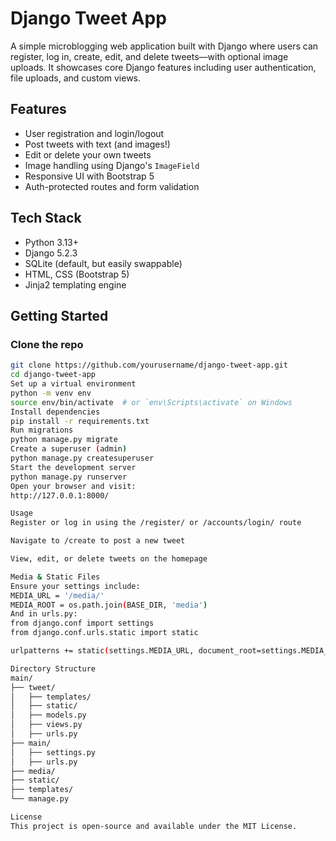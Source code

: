 # Django Tweet App

A simple microblogging web application built with Django where users can register, log in, create, edit, and delete tweets—with optional image uploads. It showcases core Django features including user authentication, file uploads, and custom views.

## Features

- User registration and login/logout
- Post tweets with text (and images!)
- Edit or delete your own tweets
- Image handling using Django's `ImageField`
- Responsive UI with Bootstrap 5
- Auth-protected routes and form validation

## Tech Stack

- Python 3.13+
- Django 5.2.3
- SQLite (default, but easily swappable)
- HTML, CSS (Bootstrap 5)
- Jinja2 templating engine

## Getting Started

### Clone the repo

```bash
git clone https://github.com/yourusername/django-tweet-app.git
cd django-tweet-app
Set up a virtual environment
python -m venv env
source env/bin/activate  # or `env\Scripts\activate` on Windows
Install dependencies
pip install -r requirements.txt
Run migrations
python manage.py migrate
Create a superuser (admin)
python manage.py createsuperuser
Start the development server
python manage.py runserver
Open your browser and visit:
http://127.0.0.1:8000/

Usage
Register or log in using the /register/ or /accounts/login/ route

Navigate to /create to post a new tweet

View, edit, or delete tweets on the homepage

Media & Static Files
Ensure your settings include:
MEDIA_URL = '/media/'
MEDIA_ROOT = os.path.join(BASE_DIR, 'media')
And in urls.py:
from django.conf import settings
from django.conf.urls.static import static

urlpatterns += static(settings.MEDIA_URL, document_root=settings.MEDIA_ROOT)

Directory Structure
main/
├── tweet/
│   ├── templates/
│   ├── static/
│   ├── models.py
│   ├── views.py
│   ├── urls.py
├── main/
│   ├── settings.py
│   ├── urls.py
├── media/
├── static/
├── templates/
└── manage.py

License
This project is open-source and available under the MIT License.
